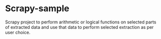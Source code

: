# Scrapy-sample
Scrapy project to perform arithmetic or logical functions on selected parts of extracted data and use that data to perform selected extraction as per user choice.
